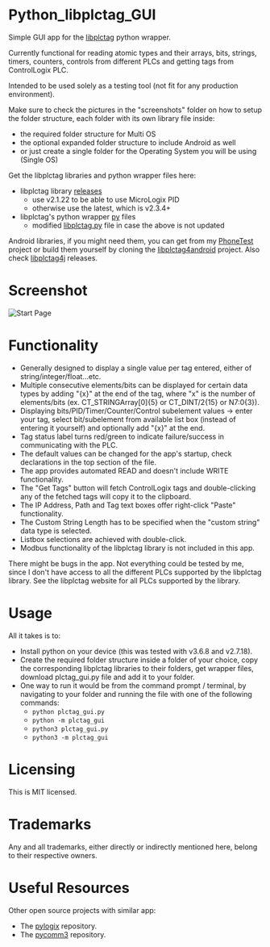 # Python_libplctag_GUI
Simple GUI app for the [libplctag](https://github.com/libplctag/libplctag) python wrapper. 

Currently functional for reading atomic types and their arrays, bits, strings, timers, counters, controls from different PLCs and getting tags from ControlLogix PLC.

Intended to be used solely as a testing tool (not fit for any production environment).

Make sure to check the pictures in the "screenshots" folder on how to setup the folder structure, each folder with its own library file inside:
- the required folder structure for Multi OS
- the optional expanded folder structure to include Android as well
- or just create a single folder for the Operating System you will be using (Single OS)

Get the libplctag libraries and python wrapper files here:

- libplctag library [releases](https://github.com/libplctag/libplctag/releases)
  - use v2.1.22 to be able to use MicroLogix PID
  - otherwise use the latest, which is v2.3.4+
- libplctag's python wrapper [py](https://github.com/libplctag/libplctag/tree/release/src/wrappers/python/plctag) files
  - modified [libplctag.py](https://github.com/libplctag/libplctag/issues/228) file in case the above is not updated

Android libraries, if you might need them, you can get from my [PhoneTest](https://github.com/GitHubDragonFly/PhoneTest) project or build them yourself by cloning the [libplctag4android](https://github.com/libplctag/libplctag4android) project. Also check [libplctag4j](https://github.com/libplctag/libplctag4j/releases) releases.

# Screenshot

![Start Page](screenshots/Python%20plctag%20GUI%201.png?raw=true)

# Functionality
- Generally designed to display a single value per tag entered, either of string/integer/float...etc.
- Multiple consecutive elements/bits can be displayed for certain data types by adding "{x}" at the end of the tag, where "x" is the number of elements/bits (ex. CT_STRINGArray[0]{5} or CT_DINT/2{15} or N7:0{3}).
- Displaying bits/PID/Timer/Counter/Control subelement values -> enter your tag, select bit/subelement from available list box (instead of entering it yourself) and optionally add "{x}" at the end.
- Tag status label turns red/green to indicate failure/success in communicating with the PLC. 
- The default values can be changed for the app's startup, check declarations in the top section of the file.
- The app provides automated READ and doesn't include WRITE functionality.
- The "Get Tags" button will fetch ControlLogix tags and double-clicking any of the fetched tags will copy it to the clipboard.
- The IP Address, Path and Tag text boxes offer right-click "Paste" functionality.
- The Custom String Length has to be specified when the "custom string" data type is selected.
- Listbox selections are achieved with double-click.
- Modbus functionality of the libplctag library is not included in this app.

There might be bugs in the app. Not everything could be tested by me, since I don't have access to all the different PLCs supported by the libplctag library.
See the libplctag website for all PLCs supported by the library.

# Usage

All it takes is to:

- Install python on your device (this was tested with v3.6.8 and v2.7.18).
- Create the required folder structure inside a folder of your choice, copy the corresponding libplctag libraries to their folders, get wrapper files, download plctag_gui.py file and add it to your folder.
- One way to run it would be from the command prompt / terminal, by navigating to your folder and running the file with one of the following commands:
  - `python plctag_gui.py`
  - `python -m plctag_gui`
  - `python3 plctag_gui.py`
  - `python3 -m plctag_gui`

# Licensing
This is MIT licensed.

# Trademarks
Any and all trademarks, either directly or indirectly mentioned here, belong to their respective owners.

# Useful Resources
Other open source projects with similar app:
- The [pylogix](https://github.com/dmroeder/pylogix) repository.
- The [pycomm3](https://github.com/ottowayi/pycomm3) repository.
